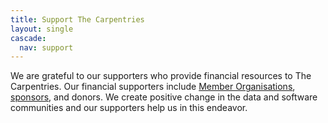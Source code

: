 ```yaml
---
title: Support The Carpentries
layout: single
cascade:
  nav: support
---
```


We are grateful to our supporters who provide financial resources to The Carpentries. Our financial supporters include [Member Organisations](/support/membership/), [sponsors](/support/sponsorship/), and donors. We create positive change in the data and software communities and our supporters help us in this endeavor.
